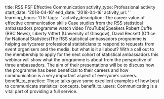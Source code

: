 title: RSS PSF Effective Communication
activity_type: Professional activity
start_date: '2018-04-16'
end_date: '2018-04-16'
activity_url: ''
learning_hours: '0.5'
tags: ''
activity_description: The career value of effective communication skills Case studies
  from the RSS statistical ambassadors programme  watch video (YouTube)Speakers Robert
  Cuffe (BBC News), Liberty Vittert (University of Glasgow), David Beckett (Office
  for National Statistics)The RSS statistical ambassadors programme is helping earlycareer
  professional statisticians to respond to requests from event organisers and the
  media, but what is it all about? With a call out to the membership to apply for
  the next cohort of statistical ambassadors this webinar will show what the programme
  is about from the perspective of three ambassadors. The aim of their presentations
  will be to discuss how the programme has been beneficial to their careers and how
  communication is a very important aspect of everyone’s careers.
benefit_to_practice: These talks gave some excellent examples of how best to communicate
  statistical concepts.
benefit_to_users: Communicating is a vital part of providing a full service.

